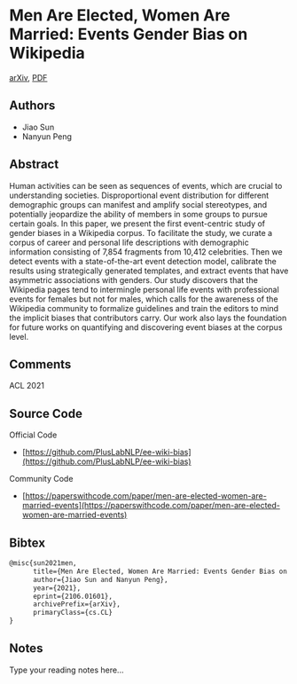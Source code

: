 
# Men Are Elected, Women Are Married: Events Gender Bias on Wikipedia

[arXiv](https://arxiv.org/abs/2106.01601), [PDF](https://arxiv.org/pdf/2106.01601.pdf)

## Authors

- Jiao Sun
- Nanyun Peng

## Abstract

Human activities can be seen as sequences of events, which are crucial to understanding societies. Disproportional event distribution for different demographic groups can manifest and amplify social stereotypes, and potentially jeopardize the ability of members in some groups to pursue certain goals. In this paper, we present the first event-centric study of gender biases in a Wikipedia corpus. To facilitate the study, we curate a corpus of career and personal life descriptions with demographic information consisting of 7,854 fragments from 10,412 celebrities. Then we detect events with a state-of-the-art event detection model, calibrate the results using strategically generated templates, and extract events that have asymmetric associations with genders. Our study discovers that the Wikipedia pages tend to intermingle personal life events with professional events for females but not for males, which calls for the awareness of the Wikipedia community to formalize guidelines and train the editors to mind the implicit biases that contributors carry. Our work also lays the foundation for future works on quantifying and discovering event biases at the corpus level.

## Comments

ACL 2021

## Source Code

Official Code

- [https://github.com/PlusLabNLP/ee-wiki-bias](https://github.com/PlusLabNLP/ee-wiki-bias)

Community Code

- [https://paperswithcode.com/paper/men-are-elected-women-are-married-events](https://paperswithcode.com/paper/men-are-elected-women-are-married-events)

## Bibtex

```tex
@misc{sun2021men,
      title={Men Are Elected, Women Are Married: Events Gender Bias on Wikipedia}, 
      author={Jiao Sun and Nanyun Peng},
      year={2021},
      eprint={2106.01601},
      archivePrefix={arXiv},
      primaryClass={cs.CL}
}
```

## Notes

Type your reading notes here...

